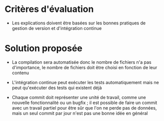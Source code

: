 # Critères d'évaluation

- Les explications doivent être basées sur les bonnes pratiques de gestion de version et d'intégration continue


# Solution proposée

- La compilation sera automatisée donc le nombre de fichiers n'a pas d'importance, le nombre de fichiers doit être choisi en fonction de leur contenu

- L'intégration continue peut exécuter les tests automatiquement mais ne peut qu'exécuter des tests qui existent déjà

- Chaque commit doit représenter une unité de travail, comme une nouvelle fonctionnalité ou un bugfix ;
  il est possible de faire un commit avec un travail partiel pour être sûr que l'on ne perde pas de données, mais un seul commit par jour n'est pas une bonne idée en général
